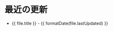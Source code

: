 # 最近の更新

<script setup>
import { data as fileUpdates } from './recent-updates-2.data.ts'
import { withBase } from 'vitepress'

function formatDate(dateString) {
  const date = new Date(dateString);
  const year = date.getFullYear();
  const month = ('0' + (date.getMonth() + 1)).slice(-2);
  const day = ('0' + date.getDate()).slice(-2);
  return `${year}/${month}/${day}`;
}
</script>

<ul>
  <li v-for="(file, index) in fileUpdates" :key="file.path">
    <a :href="withBase(file.url)">{{ file.title }}</a>
    <Badge v-if="file.status === 'A'" type="tip" text="Added" />
    <Badge v-else-if="file.status === 'D'" type="danger" text="Deleted" />
    <span v-if="index === 0 || formatDate(file.lastUpdated) !== formatDate(fileUpdates[index - 1].lastUpdated)">
      - {{ formatDate(file.lastUpdated) }}
    </span>
  </li>
</ul>